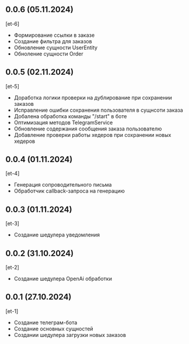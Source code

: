 ## 0.0.6 (05.11.2024)
[et-6]
* Формирование ссылки в заказе
* Создание фильтра для заказов
* Обновление сущности UserEntity
* Обноление сущности Order

## 0.0.5 (02.11.2024)
[et-5]
* Доработка логики проверки на дублирование при сохранении заказов
* Исправление ошибки сохранения пользователя в сущнсоти заказа
* Добалена обработка команды "/start" в боте
* Оптимизация методов TelegramService
* Обновление содержания сообщения заказа пользователю
* Добавление проверки работы хедеров при сохранении новых хедеров

## 0.0.4 (01.11.2024)
[et-4]
* Генерация сопроводительного письма
* Обработчик callback-запроса на генерацию

## 0.0.3 (01.11.2024)
[et-3]
* Создание шедулера уведомления

## 0.0.2 (31.10.2024)
[et-2]
* Создание шедулера OpenAi обработки

## 0.0.1 (27.10.2024)
[et-1]
* Создание телеграм-бота
* Создание основных сущностей
* Создании шедулера загрузки новых заказов
















